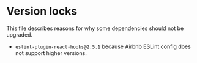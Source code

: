 # Version locks

This file describes reasons for why some dependencies should not be upgraded.

- `eslint-plugin-react-hooks@2.5.1` because Airbnb ESLint config does not support higher versions.
